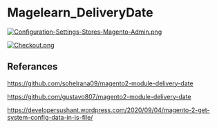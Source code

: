 # Magelearn_DeliveryDate

[![Configuration-Settings-Stores-Magento-Admin.png](https://i.postimg.cc/1tWch7c4/Configuration-Settings-Stores-Magento-Admin.png)](https://postimg.cc/LY1ZjTWM)

[![Checkout.png](https://i.postimg.cc/Gt9XtTcL/Checkout.png)](https://postimg.cc/y34mrdgt)

## Referances

https://github.com/sohelrana09/magento2-module-delivery-date

https://github.com/gustavo807/magento2-module-delivery-date

https://developersushant.wordpress.com/2020/09/04/magento-2-get-system-config-data-in-js-file/
